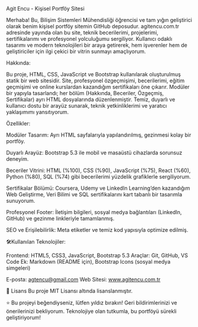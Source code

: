Agit Encu - Kişisel Portföy Sitesi

Merhaba! Bu, Bilişim Sistemleri Mühendisliği öğrencisi ve tam yığın geliştirici olarak benim kişisel portföy sitemin GitHub deposudur. agitencu.com.tr adresinde yayında olan bu site, teknik becerilerimi, projelerimi, sertifikalarımı ve profesyonel yolculuğumu sergiliyor. Kullanıcı odaklı tasarımı ve modern teknolojileri bir araya getirerek, hem işverenler hem de geliştiriciler için ilgi çekici bir vitrin sunmayı amaçlıyorum.

Hakkında:

Bu proje, HTML, CSS, JavaScript ve Bootstrap kullanılarak oluşturulmuş statik bir web sitesidir. Site, profesyonel özgeçmişimi, becerilerimi, eğitim geçmişimi ve online kurslardan kazandığım sertifikaları öne çıkarır. Modüler bir yapıyla tasarlandı; her bölüm (Hakkında, Beceriler, Özgeçmiş, Sertifikalar) ayrı HTML dosyalarında düzenlenmiştir. Temiz, duyarlı ve kullanıcı dostu bir arayüz sunarak, teknik yetkinliklerimi ve yaratıcı yaklaşımımı yansıtıyorum.

Özellikler:

Modüler Tasarım: Ayrı HTML sayfalarıyla yapılandırılmış, gezinmesi kolay bir portföy.

Duyarlı Arayüz: Bootstrap 5.3 ile mobil ve masaüstü cihazlarda sorunsuz deneyim.

Beceriler Vitrini: HTML (%100), CSS (%90), JavaScript (%75), React (%60), Python (%80), SQL (%74) gibi becerilerimi yüzdelik grafiklerle sergiliyorum.

Sertifikalar Bölümü: Coursera, Udemy ve LinkedIn Learning’den kazandığım Web Geliştirme, Veri Bilimi ve SQL sertifikalarını kart tabanlı bir tasarımla sunuyorum.

Profesyonel Footer: İletişim bilgileri, sosyal medya bağlantıları (LinkedIn, GitHub) ve gezinme linkleriyle tamamlanmış.

SEO ve Erişilebilirlik: Meta etiketler ve temiz kod yapısıyla optimize edilmiş.


🛠Kullanılan Teknolojiler:

Frontend: HTML5, CSS3, JavaScript, Bootstrap 5.3
Araçlar: Git, GitHub, VS Code
Ek: Markdown (README için), Bootstrap Icons (sosyal medya simgeleri)


E-posta: agtencu@gmail.com
Web Sitesi: www.agitencu.com.tr

📜 Lisans
Bu proje MIT Lisansı altında lisanslanmıştır.

⭐ Bu projeyi beğendiyseniz, lütfen yıldız bırakın! Geri bildirimlerinizi ve önerilerinizi bekliyorum. Teknolojiye olan tutkumla, bu portföyü sürekli geliştiriyorum!
